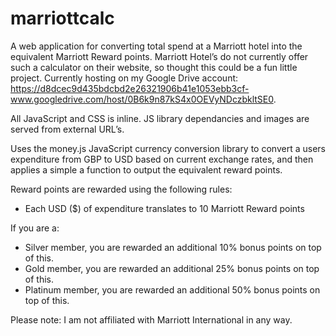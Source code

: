 # marriottcalc
A web application for converting total spend at a Marriott hotel into the equivalent Marriott Reward points. Marriott Hotel’s do not currently offer such a calculator on their website, so thought this could be a fun little project. Currently hosting on my Google Drive account: https://d8dcec9d435bdcbd2e26321906b41e1053ebb3cf-www.googledrive.com/host/0B6k9n87kS4x0OEVyNDczbkltSE0.

All JavaScript and CSS is inline. JS library dependancies and images are served from external URL’s. 

Uses the money.js JavaScript currency conversion library to convert a users expenditure from GBP to USD based on current exchange rates, and then applies a simple a function to output the equivalent reward points.

Reward points are rewarded using the following rules:

* Each USD ($) of expenditure translates to 10 Marriott Reward points

If you are a:

* Silver member, you are rewarded an additional 10% bonus points on top of this.
* Gold member, you are rewarded an additional 25% bonus points on top of this.
* Platinum member, you are rewarded an additional 50% bonus points on top of this.

Please note: I am not affiliated with Marriott International in any way.
